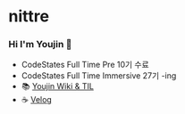 # nittre
### Hi I'm Youjin 👋
- CodeStates Full Time Pre 10기 수료
- CodeStates Full Time Immersive 27기 -ing
- 📚 [Youjin Wiki & TIL](https://www.notion.so/nittre/Study-Board-5da5f1f2c10a4e88b6da6120e19f0f30)
- ☕ [Velog](https://velog.io/@nittre)
